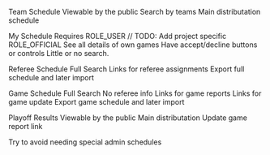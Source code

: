 
Team Schedule
    Viewable by the public
    Search by teams
    Main distributation schedule

My Schedule
    Requires ROLE_USER // TODO: Add project specific ROLE_OFFICIAL
    See all details of own games
    Have accept/decline buttons or controls
    Little or no search.

Referee Schedule
    Full Search
    Links for referee assignments
    Export full schedule and later import

Game Schedule
    Full Search
    No referee info
    Links for game reports
    Links for game update
    Export game schedule and later import

Playoff Results
    Viewable by the public
    Main distributation
    Update game report link

Try to avoid needing special admin schedules